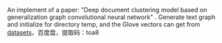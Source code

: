 An implement of a paper: "Deep document clustering model based on generalization graph convolutional neural network" .
Generate text graph and initialize for directory temp, and the Glove vectors can get from [datasets](https://pan.baidu.com/s/1DhrRQLLU4_JPuvedJ8OraQ)，百度盘，提取码：toa8 


